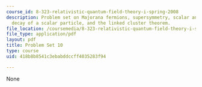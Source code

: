 ```yaml
---
course_id: 8-323-relativistic-quantum-field-theory-i-spring-2008
description: Problem set on Majorana fermions, supersymmetry, scalar and Dirac theories,
  decay of a scalar particle, and the linked cluster theorem.
file_location: /coursemedia/8-323-relativistic-quantum-field-theory-i-spring-2008/418b8b8541c3ebabddccff4035283f94_ft1ps10_08_1.pdf
file_type: application/pdf
layout: pdf
title: Problem Set 10
type: course
uid: 418b8b8541c3ebabddccff4035283f94

---
```

None
